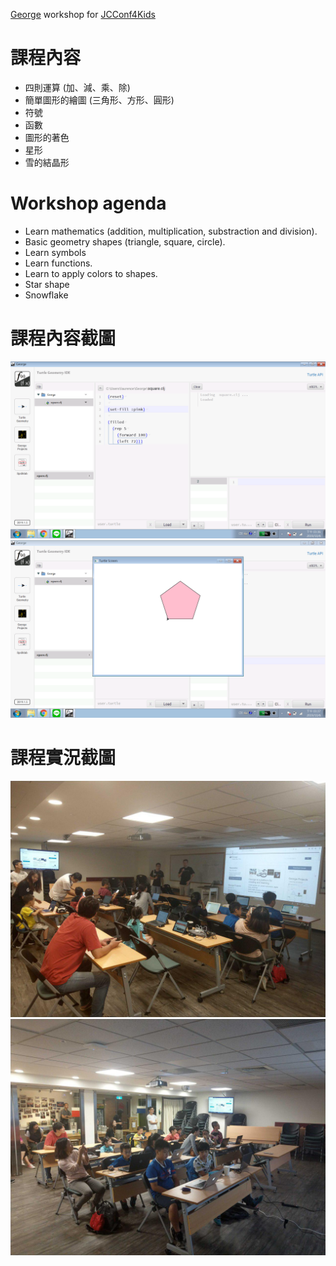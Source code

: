 [George](http://www.george.andante.no/) workshop for [JCConf4Kids](https://twjug.kktix.cc/events/jcconf4kids-2019)

# 課程內容

- 四則運算 (加、減、乘、除)
- 簡單圖形的繪圖 (三角形、方形、圓形)
- 符號
- 函數
- 圖形的著色
- 星形
- 雪的結晶形

# Workshop agenda

- Learn mathematics (addition, multiplication, substraction and division).
- Basic geometry shapes (triangle, square, circle).
- Learn symbols
- Learn functions.
- Learn to apply colors to shapes.
- Star shape
- Snowflake

# 課程內容截圖
![image](https://github.com/humorless/JCConf4Kids-2019/blob/master/pictures/george.png)
![image](https://github.com/humorless/JCConf4Kids-2019/blob/master/pictures/george2.png)

# 課程實況截圖
![image](https://github.com/humorless/JCConf4Kids-2019/blob/master/pictures/jcconf4kids-1.jpg)
![image](https://github.com/humorless/JCConf4Kids-2019/blob/master/pictures/jcconf4kids-2.jpg)
